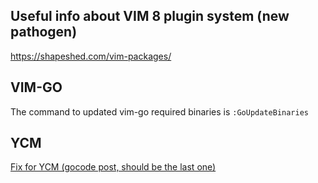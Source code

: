 ## Useful info about VIM 8 plugin system (new pathogen)
<https://shapeshed.com/vim-packages/>

## VIM-GO
The command to updated vim-go required binaries is `:GoUpdateBinaries`

## YCM
[Fix for YCM (gocode post, should be the last one)](https://github.com/Valloric/YouCompleteMe/issues/3074)
